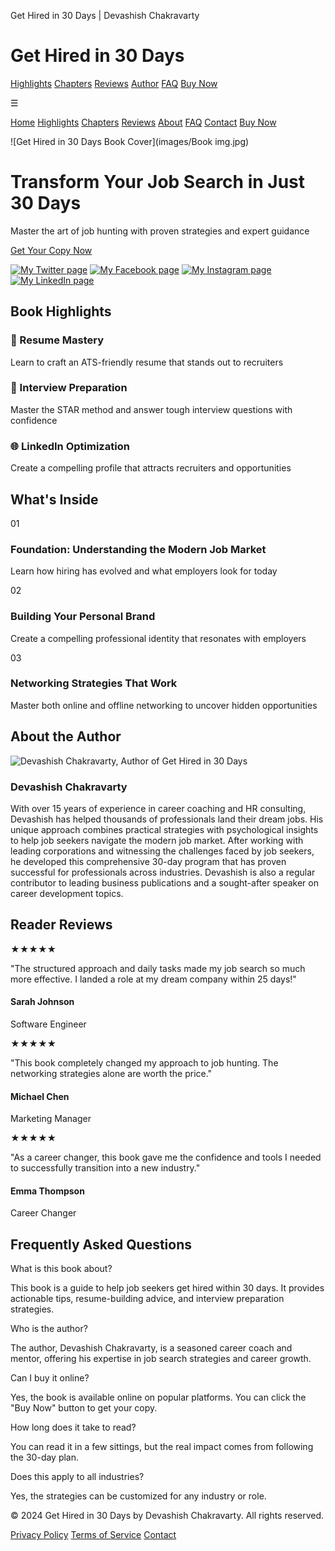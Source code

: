   Get Hired in 30 Days | Devashish Chakravarty 

Get Hired in 30 Days
====================

[Highlights](#highlights) [Chapters](#chapters) [Reviews](#reviews) [Author](#author) [FAQ](#faq) [Buy Now](#buy)

☰

[Home](#home) [Highlights](#highlights) [Chapters](#chapters) [Reviews](#reviews) [About](#author) [FAQ](#faq) [Contact](#contact) [Buy Now](#buy)

![Get Hired in 30 Days Book Cover](images/Book img.jpg)

Transform Your Job Search in Just 30 Days
=========================================

Master the art of job hunting with proven strategies and expert guidance

[Get Your Copy Now](#buy)

[![My Twitter page](images/twitter_icon.png)](#) [![My Facebook page](images/facebook_icon.png)](#) [![My Instagram page](images/instagram_icon.png)](#) [![My LinkedIn page](images/Linkedin_icon.png)](#)

Book Highlights
---------------

### 📝 Resume Mastery

Learn to craft an ATS-friendly resume that stands out to recruiters

### 🎯 Interview Preparation

Master the STAR method and answer tough interview questions with confidence

### 🌐 LinkedIn Optimization

Create a compelling profile that attracts recruiters and opportunities

What's Inside
-------------

01

### Foundation: Understanding the Modern Job Market

Learn how hiring has evolved and what employers look for today

02

### Building Your Personal Brand

Create a compelling professional identity that resonates with employers

03

### Networking Strategies That Work

Master both online and offline networking to uncover hidden opportunities

About the Author
----------------

![Devashish Chakravarty, Author of Get Hired in 30 Days](images/devashish-chakravarty.jpeg)

### Devashish Chakravarty

With over 15 years of experience in career coaching and HR consulting, Devashish has helped thousands of professionals land their dream jobs. His unique approach combines practical strategies with psychological insights to help job seekers navigate the modern job market. After working with leading corporations and witnessing the challenges faced by job seekers, he developed this comprehensive 30-day program that has proven successful for professionals across industries. Devashish is also a regular contributor to leading business publications and a sought-after speaker on career development topics.

Reader Reviews
--------------

★★★★★

"The structured approach and daily tasks made my job search so much more effective. I landed a role at my dream company within 25 days!"

#### Sarah Johnson

Software Engineer

★★★★★

"This book completely changed my approach to job hunting. The networking strategies alone are worth the price."

#### Michael Chen

Marketing Manager

★★★★★

"As a career changer, this book gave me the confidence and tools I needed to successfully transition into a new industry."

#### Emma Thompson

Career Changer

Frequently Asked Questions
--------------------------

What is this book about?

This book is a guide to help job seekers get hired within 30 days. It provides actionable tips, resume-building advice, and interview preparation strategies.

Who is the author?

The author, Devashish Chakravarty, is a seasoned career coach and mentor, offering his expertise in job search strategies and career growth.

Can I buy it online?

Yes, the book is available online on popular platforms. You can click the "Buy Now" button to get your copy.

How long does it take to read?

You can read it in a few sittings, but the real impact comes from following the 30-day plan.

Does this apply to all industries?

Yes, the strategies can be customized for any industry or role.

© 2024 Get Hired in 30 Days by Devashish Chakravarty. All rights reserved.

[Privacy Policy](#) [Terms of Service](#) [Contact](#)